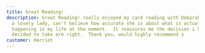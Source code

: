 ```yaml
---
title: Great Reading!
description: Great Reading! really enjoyed my card reading with Deborah, she is
  a lovely lady, can't believe how accurate she is about what is actually
  happening in my life at the moment.  It reassures me the decision i have
  decided to take are right.  Thank you, would highly recommend x
customer: Harriet
---
```

